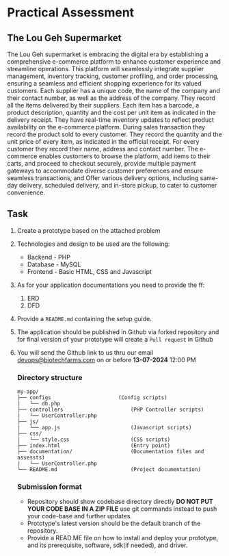 # **Practical Assessment**
## **The Lou Geh Supermarket**
The Lou Geh supermarket is embracing the digital era by establishing a comprehensive
e-commerce platform to enhance customer experience and streamline operations. This
platform will seamlessly integrate supplier management, inventory tracking, customer
profiling, and order processing, ensuring a seamless and efficient shopping experience
for its valued customers.
Each supplier has a unique code, the name of the company and their contact number, as
well as the address of the company.
They record all the items delivered by their suppliers. Each item has a barcode, a product
description, quantity and the cost per unit item as indicated in the delivery receipt. They
have real-time inventory updates to reflect product availability on the e-commerce
platform.
During sales transaction they record the product sold to every customer. They record the
quantity and the unit price of every item, as indicated in the official receipt.
For every customer they record their name, address and contact number. The e-
commerce enables customers to browse the platform, add items to their carts, and
proceed to checkout securely, provide multiple payment gateways to accommodate
diverse customer preferences and ensure seamless transactions, and Offer various
delivery options, including same-day delivery, scheduled delivery, and in-store pickup, to
cater to customer convenience.

## **Task**
1. Create a prototype based on the attached problem
2. Technologies and design to be used are the following:
    * Backend -  PHP
    * Database - MySQL
    * Frontend - Basic HTML, CSS and Javascript
3. As for your application documentations you need to provide the ff:
   1. ERD
   2. DFD
4. Provide a ```README.md``` containing the setup guide.
5. The application should be published in Github via forked repository and for final version of your prototype will create a ```Pull request``` in Github 
6. You will send the Github link to us thru our email devops@biotechfarms.com on or before **13-07-2024** 12:00 PM


    ### **Directory structure**
    ```
    my-app/
    ├── configs                      (Config scripts)
    |   └── db.php
    ├── controllers                      (PHP Controller scripts)
    |   └── UserController.php
    ├── js/
    |   └── app.js                       (Javascript scripts)
    ├── css/
    |   └── style.css                    (CSS scripts)
    ├── index.html                       (Entry point)
    ├── documentation/                   (Documentation files and assessts)
    |   └── UserController.php
    └── README.md                        (Project documentation)
    ```
    ### **Submission format**
    - Repository should show codebase directory directly **DO NOT PUT YOUR CODE BASE IN A ZIP FILE** use git commands instead to push your code-base and further updates.
    - Prototype's latest version should be the default branch of the repository.
    - Provide a READ.ME file on how to install and deploy your prototype, and its prerequisite, software, sdk(if needed), and driver.
